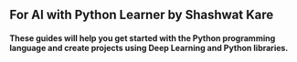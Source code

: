 ## For AI with Python Learner by Shashwat Kare

#### These guides will help you get started with the Python programming language and create projects using Deep Learning and Python libraries.
